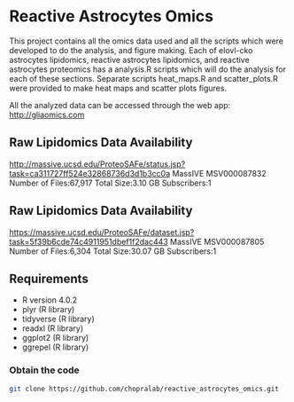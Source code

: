 # Reactive Astrocytes Omics
This project contains all the omics data used and all the scripts which were developed to do the analysis, and figure making. Each of elovl-cko astrocytes lipidomics, reactive astrocytes lipidomics, and reactive astrocytes proteomics has a analysis.R scripts which will do the analysis for each of these sections. Separate scripts heat_maps.R and scatter_plots.R were provided to make heat maps and scatter plots figures.

All the analyzed data can be accessed through the web app: http://gliaomics.com

## Raw Lipidomics Data Availability
http://massive.ucsd.edu/ProteoSAFe/status.jsp?task=ca311727ff524e32868736d3d1b3cc0a
MassIVE MSV000087832
Number of Files:67,917
Total Size:3.10 GB
Subscribers:1

## Raw Lipidomics Data Availability
https://massive.ucsd.edu/ProteoSAFe/dataset.jsp?task=5f39b6cde74c4911951dbef1f2dac443
MassIVE MSV000087805
Number of Files:6,304
Total Size:30.07 GB
Subscribers:1

## Requirements
* R version 4.0.2
* plyr (R library)
* tidyverse (R library)
* readxl (R library)
* ggplot2 (R library)
* ggrepel (R library)

### Obtain the code

```bash
git clone https://github.com/chopralab/reactive_astrocytes_omics.git
```
